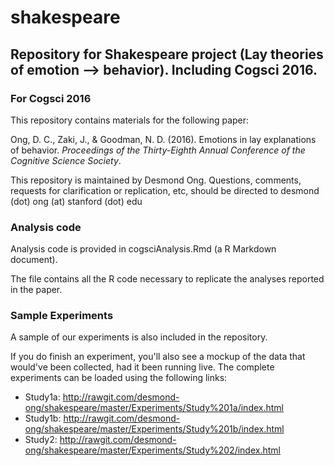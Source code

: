 # shakespeare
Repository for Shakespeare project (Lay theories of emotion --> behavior). Including Cogsci 2016.
---





### For Cogsci 2016

This repository contains materials for the following paper:

Ong, D. C., Zaki, J., & Goodman, N. D. (2016). Emotions in lay explanations of behavior. <i>Proceedings of the Thirty-Eighth Annual Conference of the Cognitive Science Society</i>.


This repository is maintained by Desmond Ong. Questions, comments, requests for clarification or replication, etc, should be directed to desmond (dot) ong (at) stanford (dot) edu



### Analysis code

Analysis code is provided in cogsciAnalysis.Rmd (a R Markdown document). 

The file contains all the R code necessary to replicate the analyses reported in the paper.



### Sample Experiments

A sample of our experiments is also included in the repository. 

If you do finish an experiment, you'll also see a mockup of the data that would've been collected, had it been running live. The complete experiments can be loaded using the following links:

+ Study1a: http://rawgit.com/desmond-ong/shakespeare/master/Experiments/Study%201a/index.html
+ Study1b: http://rawgit.com/desmond-ong/shakespeare/master/Experiments/Study%201b/index.html
+ Study2: http://rawgit.com/desmond-ong/shakespeare/master/Experiments/Study%202/index.html
